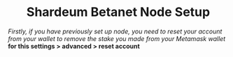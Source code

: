 <h1 align="center">Shardeum Betanet Node Setup </h1>

*Firstly, if you have previously set up node, you need to reset your account from your wallet to remove the stake you made from your Metamask wallet*
**for this settings > advanced > reset account**
